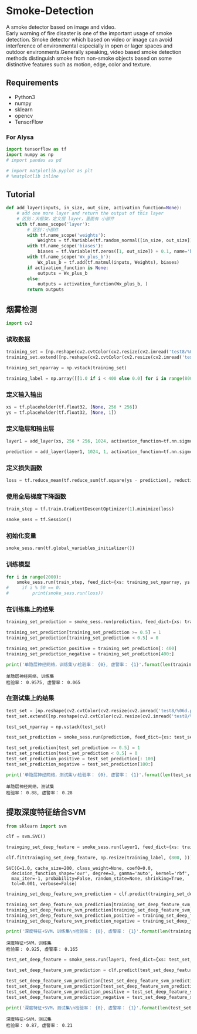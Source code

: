 # Smoke-Detection
A smoke detector based on image and video.  
Early warning of fire disaster is one of the important usage of smoke detection.
Smoke detector which based on video or image can avoid interference of environmental especially in open or lager spaces and outdoor environments.Generally speaking, video based smoke detection methods distinguish smoke from non-smoke objects based on some distinctive features such as motion, edge, color and texture.
## Requirements
- Python3
- numpy
- sklearn
- opencv
- TensorFlow


### For Alysa



```python
import tensorflow as tf
import numpy as np
# import pandas as pd

# import matplotlib.pyplot as plt
# %matplotlib inline
```

## Tutorial


```python
def add_layer(inputs, in_size, out_size, activation_function=None):
    # add one more layer and return the output of this layer
    # 区别：大框架，定义层 layer，里面有 小部件
    with tf.name_scope('layer'):
        # 区别：小部件
        with tf.name_scope('weights'):
            Weights = tf.Variable(tf.random_normal([in_size, out_size]), name='W')
        with tf.name_scope('biases'):
            biases = tf.Variable(tf.zeros([1, out_size]) + 0.1, name='b')
        with tf.name_scope('Wx_plus_b'):
            Wx_plus_b = tf.add(tf.matmul(inputs, Weights), biases)
        if activation_function is None:
            outputs = Wx_plus_b
        else:
            outputs = activation_function(Wx_plus_b, )
        return outputs
```

## 烟雾检测


```python
import cv2
```

### 读取数据


```python
training_set = [np.reshape(cv2.cvtColor(cv2.resize(cv2.imread('test8/%06d.png' % i), (256, 256)), cv2.COLOR_BGR2GRAY), (1, 256 * 256)) for i in range(1, 401)]
training_set.extend([np.reshape(cv2.cvtColor(cv2.resize(cv2.imread('test8/%06d.png' % i), (256, 256)), cv2.COLOR_BGR2GRAY), (1, 256 * 256)) for i in range(501, 901)])
```


```python
training_set_nparray = np.vstack(training_set)
```


```python
training_label = np.array([[1.0 if i < 400 else 0.0] for i in range(800)])
```

### 定义输入输出


```python
xs = tf.placeholder(tf.float32, [None, 256 * 256])
ys = tf.placeholder(tf.float32, [None, 1])
```

### 定义隐层和输出层


```python
layer1 = add_layer(xs, 256 * 256, 1024, activation_function=tf.nn.sigmoid)
```


```python
prediction = add_layer(layer1, 1024, 1, activation_function=tf.nn.sigmoid)
```

### 定义损失函数


```python
loss = tf.reduce_mean(tf.reduce_sum(tf.square(ys - prediction), reduction_indices=[1]))
```

### 使用全局梯度下降函数


```python
train_step = tf.train.GradientDescentOptimizer(1).minimize(loss)
```


```python
smoke_sess = tf.Session()
```

### 初始化变量


```python
smoke_sess.run(tf.global_variables_initializer())
```

### 训练模型


```python
for i in range(2000):
    smoke_sess.run(train_step, feed_dict={xs: training_set_nparray, ys: training_label})
#     if i % 50 == 0:
#         print(smoke_sess.run(loss))
```

### 在训练集上的结果


```python
training_set_prediction = smoke_sess.run(prediction, feed_dict={xs: training_set_nparray})
```


```python
training_set_prediction[training_set_prediction >= 0.5] = 1
training_set_prediction[training_set_prediction < 0.5] = 0
```


```python
training_set_prediction_positive = training_set_prediction[: 400]
training_set_prediction_negative = training_set_prediction[400:]
```


```python
print('单隐层神经网络，训练集\n检验率： {0}, 虚警率： {1}'.format(len(training_set_prediction_positive[training_set_prediction_positive == 1]) / len(training_set_prediction_positive), len(training_set_prediction_negative[training_set_prediction_negative == 1]) / len(training_set_prediction_negative)))
```

    单隐层神经网络，训练集
    检验率： 0.9575, 虚警率： 0.065


### 在测试集上的结果


```python
test_set = [np.reshape(cv2.cvtColor(cv2.resize(cv2.imread('test8/%06d.png' % i), (256, 256)), cv2.COLOR_BGR2GRAY), (1, 256 * 256)) for i in range(401, 501)]
test_set.extend([np.reshape(cv2.cvtColor(cv2.resize(cv2.imread('test8/%06d.png' % i), (256, 256)), cv2.COLOR_BGR2GRAY), (1, 256 * 256)) for i in range(901, 1001)])
```


```python
test_set_nparray = np.vstack(test_set)
```


```python
test_set_prediction = smoke_sess.run(prediction, feed_dict={xs: test_set_nparray})
```


```python
test_set_prediction[test_set_prediction >= 0.5] = 1
test_set_prediction[test_set_prediction < 0.5] = 0
test_set_prediction_positive = test_set_prediction[: 100]
test_set_prediction_negative = test_set_prediction[100:]
```


```python
print('单隐层神经网络，测试集\n检验率： {0}, 虚警率： {1}'.format(len(test_set_prediction_positive[test_set_prediction_positive == 1]) / len(test_set_prediction_positive), len(test_set_prediction_negative[test_set_prediction_negative == 1]) / len(test_set_prediction_negative)))
```

    单隐层神经网络，测试集
    检验率： 0.88, 虚警率： 0.28


## 提取深度特征结合SVM


```python
from sklearn import svm
```


```python
clf = svm.SVC()
```


```python
trainging_set_deep_feature = smoke_sess.run(layer1, feed_dict={xs: training_set_nparray})
```


```python
clf.fit(trainging_set_deep_feature, np.resize(training_label, (800, )))
```




    SVC(C=1.0, cache_size=200, class_weight=None, coef0=0.0,
      decision_function_shape='ovr', degree=3, gamma='auto', kernel='rbf',
      max_iter=-1, probability=False, random_state=None, shrinking=True,
      tol=0.001, verbose=False)




```python
training_set_deep_feature_svm_prediction = clf.predict(trainging_set_deep_feature)
```


```python
training_set_deep_feature_svm_prediction[training_set_deep_feature_svm_prediction >= 0.5] = 1
training_set_deep_feature_svm_prediction[training_set_deep_feature_svm_prediction < 0.5] = 0
training_set_deep_feature_svm_prediction_positive = training_set_deep_feature_svm_prediction[: 400]
training_set_deep_feature_svm_prediction_negative = training_set_deep_feature_svm_prediction[400:]
```


```python
print('深度特征+SVM，训练集\n检验率： {0}, 虚警率： {1}'.format(len(training_set_deep_feature_svm_prediction_positive[training_set_deep_feature_svm_prediction_positive == 1]) / len(training_set_deep_feature_svm_prediction_positive), len(training_set_deep_feature_svm_prediction_negative[training_set_deep_feature_svm_prediction_negative == 1]) / len(training_set_deep_feature_svm_prediction_negative)))
```

    深度特征+SVM，训练集
    检验率： 0.925, 虚警率： 0.165



```python
test_set_deep_feature = smoke_sess.run(layer1, feed_dict={xs: test_set_nparray})
```


```python
test_set_deep_feature_svm_prediction = clf.predict(test_set_deep_feature)
```


```python
test_set_deep_feature_svm_prediction[test_set_deep_feature_svm_prediction >= 0.5] = 1
test_set_deep_feature_svm_prediction[test_set_deep_feature_svm_prediction < 0.5] = 0
test_set_deep_feature_svm_prediction_positive = test_set_deep_feature_svm_prediction[: 100]
test_set_deep_feature_svm_prediction_negative = test_set_deep_feature_svm_prediction[100:]
```


```python
print('深度特征+SVM，测试集\n检验率： {0}, 虚警率： {1}'.format(len(test_set_deep_feature_svm_prediction_positive[test_set_deep_feature_svm_prediction_positive == 1]) / len(test_set_deep_feature_svm_prediction_positive), len(test_set_deep_feature_svm_prediction_negative[test_set_deep_feature_svm_prediction_negative == 1]) / len(test_set_deep_feature_svm_prediction_negative)))
```

    深度特征+SVM，测试集
    检验率： 0.87, 虚警率： 0.21
